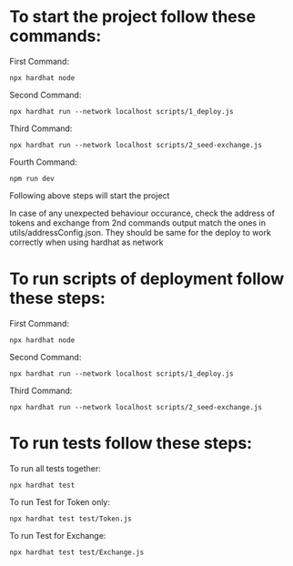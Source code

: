 # To start the project follow these commands:

First Command:

```
npx hardhat node
```

Second Command:

```
npx hardhat run --network localhost scripts/1_deploy.js
```

Third Command:

```
npx hardhat run --network localhost scripts/2_seed-exchange.js
```

Fourth Command:

```
npm run dev
```

Following above steps will start the project

In case of any unexpected behaviour occurance, check the address of tokens and exchange from 2nd commands output match the ones in utils/addressConfig.json.
They should be same for the deploy to work correctly when using hardhat as network

# To run scripts of deployment follow these steps:

First Command:

```
npx hardhat node
```

Second Command:

```
npx hardhat run --network localhost scripts/1_deploy.js
```

Third Command:

```
npx hardhat run --network localhost scripts/2_seed-exchange.js
```

# To run tests follow these steps:

To run all tests together:

```
npx hardhat test
```

To run Test for Token only:

```
npx hardhat test test/Token.js
```

To run Test for Exchange:

```
npx hardhat test test/Exchange.js
```
